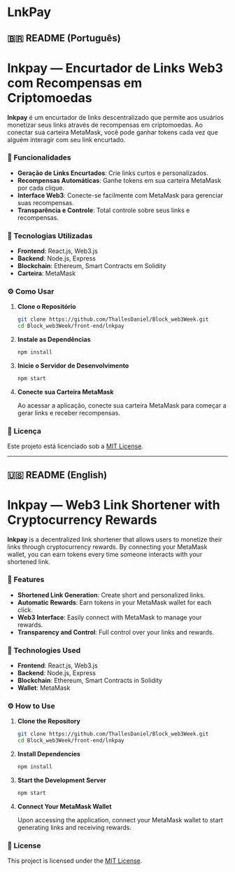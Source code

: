 # LnkPay

## 🇧🇷 README (Português)

# lnkpay — Encurtador de Links Web3 com Recompensas em Criptomoedas

**lnkpay** é um encurtador de links descentralizado que permite aos usuários monetizar seus links através de recompensas em criptomoedas. Ao conectar sua carteira MetaMask, você pode ganhar tokens cada vez que alguém interagir com seu link encurtado.

### 🚀 Funcionalidades

* **Geração de Links Encurtados**: Crie links curtos e personalizados.
* **Recompensas Automáticas**: Ganhe tokens em sua carteira MetaMask por cada clique.
* **Interface Web3**: Conecte-se facilmente com MetaMask para gerenciar suas recompensas.
* **Transparência e Controle**: Total controle sobre seus links e recompensas.

### 🔧 Tecnologias Utilizadas

* **Frontend**: React.js, Web3.js
* **Backend**: Node.js, Express
* **Blockchain**: Ethereum, Smart Contracts em Solidity
* **Carteira**: MetaMask

### ⚙️ Como Usar

1. **Clone o Repositório**

   ```bash
   git clone https://github.com/ThallesDaniel/Block_web3Week.git
   cd Block_web3Week/front-end/lnkpay
   ```

2. **Instale as Dependências**

   ```bash
   npm install
   ```

3. **Inicie o Servidor de Desenvolvimento**

   ```bash
   npm start
   ```

4. **Conecte sua Carteira MetaMask**

   Ao acessar a aplicação, conecte sua carteira MetaMask para começar a gerar links e receber recompensas.

### 📄 Licença

Este projeto está licenciado sob a [MIT License](LICENSE).

---

## 🇺🇸 README (English)

# lnkpay — Web3 Link Shortener with Cryptocurrency Rewards

**lnkpay** is a decentralized link shortener that allows users to monetize their links through cryptocurrency rewards. By connecting your MetaMask wallet, you can earn tokens every time someone interacts with your shortened link.

### 🚀 Features

* **Shortened Link Generation**: Create short and personalized links.
* **Automatic Rewards**: Earn tokens in your MetaMask wallet for each click.
* **Web3 Interface**: Easily connect with MetaMask to manage your rewards.
* **Transparency and Control**: Full control over your links and rewards.

### 🔧 Technologies Used

* **Frontend**: React.js, Web3.js
* **Backend**: Node.js, Express
* **Blockchain**: Ethereum, Smart Contracts in Solidity
* **Wallet**: MetaMask

### ⚙️ How to Use

1. **Clone the Repository**

   ```bash
   git clone https://github.com/ThallesDaniel/Block_web3Week.git
   cd Block_web3Week/front-end/lnkpay
   ```

2. **Install Dependencies**

   ```bash
   npm install
   ```

3. **Start the Development Server**

   ```bash
   npm start
   ```

4. **Connect Your MetaMask Wallet**

   Upon accessing the application, connect your MetaMask wallet to start generating links and receiving rewards.

### 📄 License

This project is licensed under the [MIT License](LICENSE).

